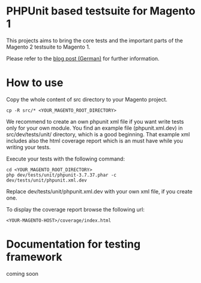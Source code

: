 # PHPUnit based testsuite for Magento 1
This projects aims to bring the core tests and the important parts of the Magento 2 testsuite to Magento 1.

Please refer to the [blog post (German)](http://www.techdivision.com/blog/phpunit-tests-magento/) for further information.

# How to use
Copy the whole content of src directory to your Magento project.

    cp -R src/* <YOUR_MAGENTO_ROOT_DIRECTORY>

We recommend to create an own phpunit xml file if you want write tests only for your own module.
You find an example file (phpunit.xml.dev) in src/dev/tests/unit/ directory, which is a good beginning.
That example xml includes also the html coverage report which is an must have while you writing your tests.

Execute your tests with the following command:

    cd <YOUR_MAGENTO_ROOT_DIRECTORY>
    php dev/tests/unit/phpunit-3.7.37.phar -c dev/tests/unit/phpunit.xml.dev

Replace dev/tests/unit/phpunit.xml.dev with your own xml file, if you create one.

To display the coverage report browse the following url:

    <YOUR-MAGENTO-HOST>/coverage/index.html

# Documentation for testing framework
coming soon